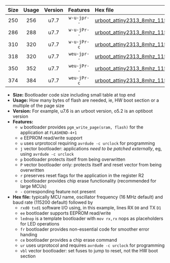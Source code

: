 |Size|Usage|Version|Features|Hex file|
|:-:|:-:|:-:|:-:|:--|
|250|256|u7.7|`w-u-jpr--`|[urboot_attiny2313_8mhz_115200bps_rxd0_txd1_lednop_ur_vbl.hex](https://raw.githubusercontent.com/stefanrueger/urboot.hex/main/mcus/attiny2313/fcpu_8mhz/115200_bps/urboot_attiny2313_8mhz_115200bps_rxd0_txd1_lednop_ur_vbl.hex)|
|286|288|u7.7|`w-u-jPr--`|[urboot_attiny2313_8mhz_115200bps_rxd0_txd1_lednop_fr_ur_vbl.hex](https://raw.githubusercontent.com/stefanrueger/urboot.hex/main/mcus/attiny2313/fcpu_8mhz/115200_bps/urboot_attiny2313_8mhz_115200bps_rxd0_txd1_lednop_fr_ur_vbl.hex)|
|310|320|u7.7|`w-u-jPr-c`|[urboot_attiny2313_8mhz_115200bps_rxd0_txd1_lednop_fr_ce_ur_vbl.hex](https://raw.githubusercontent.com/stefanrueger/urboot.hex/main/mcus/attiny2313/fcpu_8mhz/115200_bps/urboot_attiny2313_8mhz_115200bps_rxd0_txd1_lednop_fr_ce_ur_vbl.hex)|
|318|320|u7.7|`weu-jpr--`|[urboot_attiny2313_8mhz_115200bps_rxd0_txd1_ee_lednop_ur_vbl.hex](https://raw.githubusercontent.com/stefanrueger/urboot.hex/main/mcus/attiny2313/fcpu_8mhz/115200_bps/urboot_attiny2313_8mhz_115200bps_rxd0_txd1_ee_lednop_ur_vbl.hex)|
|350|352|u7.7|`weu-jPr--`|[urboot_attiny2313_8mhz_115200bps_rxd0_txd1_ee_lednop_fr_ur_vbl.hex](https://raw.githubusercontent.com/stefanrueger/urboot.hex/main/mcus/attiny2313/fcpu_8mhz/115200_bps/urboot_attiny2313_8mhz_115200bps_rxd0_txd1_ee_lednop_fr_ur_vbl.hex)|
|374|384|u7.7|`weu-jPr-c`|[urboot_attiny2313_8mhz_115200bps_rxd0_txd1_ee_lednop_fr_ce_ur_vbl.hex](https://raw.githubusercontent.com/stefanrueger/urboot.hex/main/mcus/attiny2313/fcpu_8mhz/115200_bps/urboot_attiny2313_8mhz_115200bps_rxd0_txd1_ee_lednop_fr_ce_ur_vbl.hex)|

- **Size:** Bootloader code size including small table at top end
- **Usage:** How many bytes of flash are needed, ie, HW boot section or a multiple of the page size
- **Version:** For example, u7.6 is an urboot version, o5.2 is an optiboot version
- **Features:**
  + `w` bootloader provides `pgm_write_page(sram, flash)` for the application at `FLASHEND-4+1`
  + `e` EEPROM read/write support
  + `u` uses urprotocol requiring `avrdude -c urclock` for programming
  + `j` vector bootloader: applications *need to be patched externally*, eg, using `avrdude -c urclock`
  + `p` bootloader protects itself from being overwritten
  + `P` vector bootloader only: protects itself and reset vector from being overwritten
  + `r` preserves reset flags for the application in the register R2
  + `c` bootloader provides chip erase functionality (recommended for large MCUs)
  + `-` corresponding feature not present
- **Hex file:** typically MCU name, oscillator frequency (16 MHz default) and baud rate (115200 default) followed by
  + `rxd0 txd1` software I/O using, in this example, lines RX `D0` and TX `D1`
  + `ee` bootloader supports EEPROM read/write
  + `lednop` is a template bootloader with `mov rx,rx` nops as placeholders for LED operations
  + `fr` bootloader provides non-essential code for smoother error handing
  + `ce` bootloader provides a chip erase command
  + `ur` uses urprotocol and requires `avrdude -c urclock` for programming
  + `vbl` vector bootloader: set fuses to jump to reset, not the HW boot section
